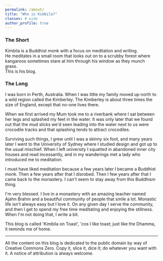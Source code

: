 ```yaml
---
permalink: /about/
title: "Who is Kimbila?"
classes: # wide
author_profile: true
---
```


### The Short

Kimbila is a Buddhist monk with a focus on meditation and writing.  
He meditates in a small room that looks out on to a scrubby forest where kangaroos sometimes stare at him through his window as they munch grass.  
This is his blog. 

### The Long

I was born in Perth, Australia. When I was little my family moved up north to a wild region called the Kimberley. The Kimberley is about three times the size of England, except that no-one lives there.

When we first arrived my Mum took me to a riverbank where I sat between her legs and splashed my feet in the water. It was only later that we found out that the mud slicks we'd seen leading into the water next to us were crocodile tracks and that splashing tends to attract crocodiles. 

Surviving such things, I grew until I was a skinny six foot, and many years later I went to the University of Sydney where I studied design and got up to the usual mischief. When I left university I squatted in abandoned inner city houses and read incessantly, and in my wanderings met a lady who introduced me to meditation. 

I must have liked meditation because a few years later I became a Buddhist monk. Then a few years after that I disrobed. Then I few years after that I came back to the monastery. I can't seem to stay away from this Buddhism thing. 

I'm very blessed. I live in a monastery with an amazing teacher named Ajahn Brahm and a beautiful community of people that smile a lot. Monastic life isn't always easy but I love it. On any given day I serve the community, and then I get to spend my free time meditating and enjoying the stillness. When I'm not doing that, I write a bit. 

This blog is called 'Kimbila on Toast', 'cos I like toast; just like the Dhamma, it reminds me of home. 

---

All the content on this blog is dedicated to the public domain by way of Creative Commons Zero. Copy it, slice it, dice it; do whatever you want with it. A notice of attribution is always welcome. 

